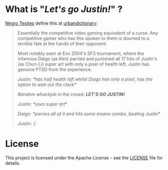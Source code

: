 # What is "*Let's go Justin!*" ?
[Negro Testies](https://www.urbandictionary.com/author.php?author=Negro%20Testies) define this at [urbandictionary](https://www.urbandictionary.com/define.php?term=Let%27s%20Go%20Justin):
> Essentially the competitive video gaming equivalent of a curse. Any competitive gamer who has this spoken to them is doomed to a terrible fate at the hands of their opponent.
>
> Most notably seen at Evo 2004's SF3 tournament, where the infamous Daigo (as Ken) parried and punished all 17 hits of Justin's (as Chun-Li) super art with only a pixel of health left. Justin has genuine PTSD from the experience.
> 
> *Justin: \*has half health left whilst Daigo has only a pixel, has the option to wait out the clock\**
> 
> *Random whackjob in the crowd: **LET'S GO JUSTIN!***
> 
> *Justin: \*uses super art*\*
> 
> *Daigo: \*parries all of it and hits some insane combo, beating Justin\**
> 
> *Justin: :|*

# License
This project is licensed under the Apache License - see the [LICENSE](LICENSE) file for details.
